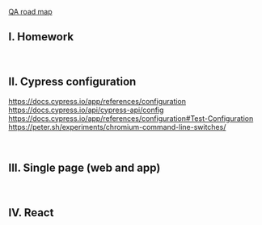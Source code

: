 
[QA road map](https://roadmap.sh/qa)

## I. Homework

<br>

## II. Cypress configuration

https://docs.cypress.io/app/references/configuration  
https://docs.cypress.io/api/cypress-api/config  
https://docs.cypress.io/app/references/configuration#Test-Configuration  
https://peter.sh/experiments/chromium-command-line-switches/  


<br>

## III. Single page (web and app)


<br>

## IV. React






